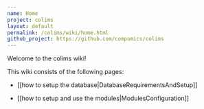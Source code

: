 ```yaml
---
name: Home
project: colims
layout: default
permalink: /colims/wiki/home.html
github_project: https://github.com/compomics/colims
---
```


Welcome to the colims wiki!



This wiki consists of the following pages:



  * [[how to setup the database|DatabaseRequirementsAndSetup]]

  * [[how to setup and use the modules|ModulesConfiguration]]
